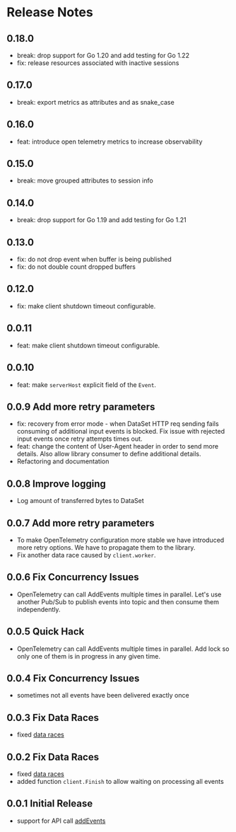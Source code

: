 # Release Notes
## 0.18.0

* break: drop support for Go 1.20 and add testing for Go 1.22
* fix: release resources associated with inactive sessions

## 0.17.0

* break: export metrics as attributes and as snake_case

## 0.16.0

* feat: introduce open telemetry metrics to increase observability

## 0.15.0

* break: move grouped attributes to session info


## 0.14.0

* break: drop support for Go 1.19 and add testing for Go 1.21

## 0.13.0

* fix: do not drop event when buffer is being published
* fix: do not double count dropped buffers

## 0.12.0

* fix: make client shutdown timeout configurable.

## 0.0.11

* feat: make client shutdown timeout configurable.

## 0.0.10

* feat: make `serverHost` explicit field of the `Event`.

## 0.0.9 Add more retry parameters

* fix: recovery from error mode - when DataSet HTTP req sending fails consuming of additional input events is blocked. Fix issue with rejected input events once retry attempts times out.
* feat: change the content of User-Agent header in order to send more details. Also allow library consumer to define additional details.
* Refactoring and documentation

## 0.0.8 Improve logging

* Log amount of transferred bytes to DataSet

## 0.0.7 Add more retry parameters

* To make OpenTelemetry configuration more stable we have introduced more retry options. We have to propagate them to the library.
* Fix another data race caused by `client.worker`.

## 0.0.6 Fix Concurrency Issues

* OpenTelemetry can call AddEvents multiple times in parallel. Let's use another Pub/Sub to publish events into topic and then consume them independently.

## 0.0.5 Quick Hack

* OpenTelemetry can call AddEvents multiple times in parallel. Add lock so only one of them is in progress in any given time.

## 0.0.4 Fix Concurrency Issues

* sometimes not all events have been delivered exactly once

## 0.0.3 Fix Data Races

* fixed [data races](https://go.dev/doc/articles/race_detector)

## 0.0.2 Fix Data Races

* fixed [data races](https://go.dev/doc/articles/race_detector)
* added function `client.Finish` to allow waiting on processing all events
## 0.0.1 Initial Release

* support for API call [addEvents](https://app.scalyr.com/help/api#addEvents)
